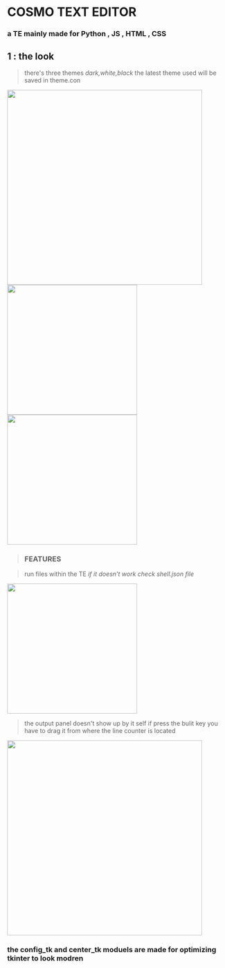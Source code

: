 # COSMO TEXT EDITOR

### a TE mainly made for **Python , JS , HTML , CSS**

## 1 : the look


> there's three themes *dark,white,black* the latest theme used will be saved in theme.con
> 
<img src="https://github.com/astroxiii/Cosmo-Text-Editor/blob/master/readme_img/dark.png" width="450"/>
<img src="https://github.com/astroxiii/Cosmo-Text-Editor/blob/master/readme_img/black.png" width="300"/>
<img src="https://github.com/astroxiii/Cosmo-Text-Editor/blob/master/readme_img/white.png" width="300"/>

> ### FEATURES

> run files within the TE *if it doesn't work check shell.json file*
> 
<img src="https://github.com/astroxiii/Cosmo-Text-Editor/blob/master/readme_img/help.png" width="300"/>

> the output panel doesn't show up by it self if press the bulit key you have to drag it from where the line counter is located
> 
<img src="https://github.com/astroxiii/Cosmo-Text-Editor/blob/master/readme_img/terminal.png" width="450"/>

### the config_tk and center_tk moduels are made for optimizing tkinter to look modren
